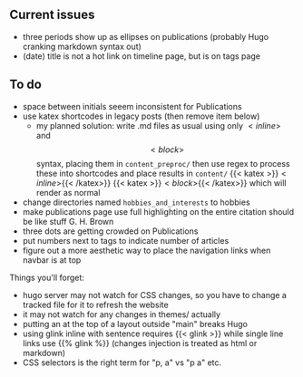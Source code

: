 ## Current issues
- three periods show up as ellipses on publications (probably Hugo
  cranking markdown syntax out)
- (date) title   is not a hot link on timeline page, but is on tags
  page
  
## To do
- space between initials seeem inconsistent for Publications
- use katex shortcodes in legacy posts (then remove item below)
  - my planned solution: write .md files as usual using only $<inline>$ and 
                         $$<block>$$ syntax, placing them in
                         `content_preproc/` then use regex to process
                         these into shortcodes and place results in `content/`
                         {{< katex >}}$<inline>${{< /katex>}}
                         {{< katex >}}$<block>${{< /katex>}}
                         which will render as normal
- change directories named `hobbies_and_interests` to hobbies
- make publications page use full highlighting on the entire citation
  should be like <a> stuff <span class="themecolor">G. H. Brown</span></a>
- three dots are getting crowded on Publications
- put numbers next to tags to indicate number of articles
- figure out a more aesthetic way to place the navigation links when
  navbar is at top

Things you'll forget:
- hugo server may not watch for CSS changes, so you have to change
  a tracked file for it to refresh the website
- it may not watch for any changes in themes/ actually
- putting an <!-- html comment --> at the top of a layout outside
  "main" breaks Hugo
- using glink inline with sentence requires {{< glink >}} while
  single line links use {{% glink %}} (changes injection is
  treated as html or markdown)
- CSS selectors is the right term for "p, a" vs "p a" etc.


 

